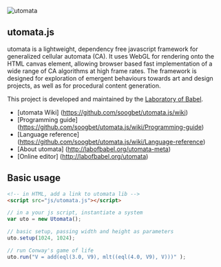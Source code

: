 ![utomata](https://github.com/soogbet/utomata.js/raw/master/src/documentation/utomataBanner.png "utomata")

## utomata.js

utomata is a lightweight, dependency free javascript framework for generalized cellular automata (CA). It uses WebGL for rendering onto the HTML canvas element, allowing browser based fast implementation of a wide range of CA algorithms at high frame rates. The framework is designed for exploration of emergent behaviours towards art and design projects, as well as for procedural content generation.

This project is developed and maintained by the [Laboratory of Babel](http://labofbabel.org).

* [utomata Wiki] (https://github.com/soogbet/utomata.js/wiki)
* [Programming guide] (https://github.com/soogbet/utomata.js/wiki/Programming-guide)
* [Language reference] (https://github.com/soogbet/utomata.js/wiki/Language-reference)
* [About utomata] (http://labofbabel.org/utomata-meta)
* [Online editor] (http://labofbabel.org/utomata)

## Basic usage

```html
<!-- in HTML, add a link to utomata lib -->
<script src="js/utomata.js"></script>
```

```javascript
// in a your js script, instantiate a system
var uto = new Utomata();

// basic setup, passing width and height as parameters
uto.setup(1024, 1024);

// run Conway's game of life
uto.run("V = add(eql(3.0, V9), mlt((eql(4.0, V9), V)))" );

```
